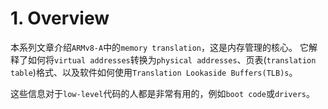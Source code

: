 # 1. Overview

本系列文章介绍`ARMv8-A`中的`memory translation`，这是内存管理的核心。
它解释了如何将`virtual addresses`转换为`physical addresses`、页表(`translation table`)格式、以及软件如何使用`Translation Lookaside Buffers(TLB)s`。

这些信息对于`low-level`代码的人都是非常有用的，例如`boot code`或`drivers`。